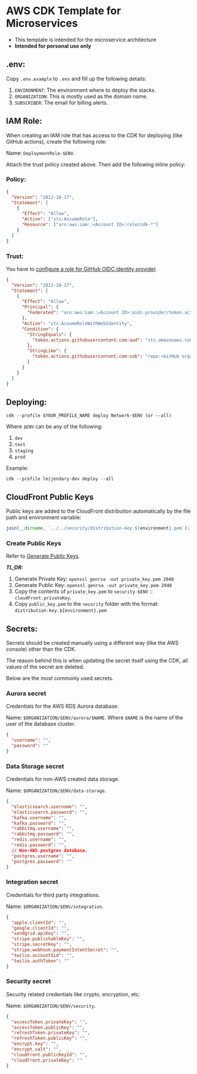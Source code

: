 # AWS CDK Template for Microservices

- This template is intended for the microservice architecture
- **Intended for personal use only**

## .env:

Copy `.env.example` to `.env` and fill up the following details:

1. `ENVIRONMENT`: The environment where to deploy the stacks.
2. `ORGANIZATION`: This is mostly used as the domain name.
3. `SUBSCRIBER`: The email for billing alerts.

## IAM Role:

When creating an IAM role that has access to the CDK for deploying (like GitHub actions), create the following role:

Name: `DeploymentRole-$ENV`.

Attach the trust policy created above. Then add the following inline policy:

### Policy:

```json
{
  "Version": "2012-10-17",
  "Statement": [
    {
      "Effect": "Allow",
      "Action": ["sts:AssumeRole"],
      "Resource": ["arn:aws:iam::<Account ID>:role/cdk-*"]
    }
  ]
}
```

### Trust:

You have to [configure a role for GitHub OIDC identity provider](https://docs.aws.amazon.com/IAM/latest/UserGuide/id_roles_create_for-idp_oidc.html#idp_oidc_Create_GitHub).

```json
{
  "Version": "2012-10-17",
  "Statement": [
    {
      "Effect": "Allow",
      "Principal": {
        "Federated": "arn:aws:iam::<Account ID>:oidc-provider/token.actions.githubusercontent.com"
      },
      "Action": "sts:AssumeRoleWithWebIdentity",
      "Condition": {
        "StringEquals": {
          "token.actions.githubusercontent.com:aud": "sts.amazonaws.com"
        },
        "StringLike": {
          "token.actions.githubusercontent.com:sub": "repo:<GitHub organization>/*"
        }
      }
    }
  ]
}
```

## Deploying:

`cdk --profile $YOUR_PROFILE_NAME deploy Network-$ENV (or --all)`

Where `$ENV` can be any of the following:

1. `dev`
2. `test`
3. `staging`
4. `prod`

Example:

`cdk --profile leijendary-dev deploy --all`

## CloudFront Public Keys

Public keys are added to the CloudFront distribution automatically by the file path and environment variable:

```javascript
join(__dirname, `../../security/distribution-key.${environment}.pem`);
```

### Create Public Keys

Refer to [Generate Public Keys](https://docs.aws.amazon.com/AmazonCloudFront/latest/DeveloperGuide/field-level-encryption.html).

_**TL;DR:**_

1. Generate Private Key: `openssl genrsa -out private_key.pem 2048`
2. Generate Public Key: `openssl genrsa -out private_key.pem 2048`
3. Copy the contents of `private_key.pem` to `security-$ENV` :: `cloudFront.privateKey`.
4. Copy `public_key.pem` to the `security` folder with the format: `distribution-key.${environment}.pem`

## Secrets:

Secrets should be created manually using a different way (like the AWS console) other than the CDK.

The reason behind this is when updating the secret itself using the CDK, all values of the secret are deleted.

Below are the most commonly used secrets.

### Aurora secret

Credentials for the AWS RDS Aurora database.

Name: `$ORGANIZATION/$ENV/aurora/$NAME`. Where `$NAME` is the name of the user of the database cluster.

```json
{
  "username": "",
  "password": ""
}
```

### Data Storage secret

Credentials for non-AWS created data storage.

Name: `$ORGANIZATION/$ENV/data-storage`.

```json
{
  "elasticsearch.username": "",
  "elasticsearch.password": "",
  "kafka.username": "",
  "kafka.password": "",
  "rabbitmq.username": "",
  "rabbitmq.password": "",
  "redis.username": "",
  "redis.password": "",
  // Non-AWS postgres database.
  "postgres.username": "",
  "postgres.password": ""
}
```

### Integration secret

Credentials for third party integrations.

Name: `$ORGANIZATION/$ENV/integration`.

```json
{
  "apple.clientId": "",
  "google.clientId": "",
  "sendgrid.apiKey": "",
  "stripe.publishableKey": "",
  "stripe.secretKey": "",
  "stripe.webhook.paymentIntentSecret": "",
  "twilio.accountSid": "",
  "twilio.authToken": ""
}
```

### Security secret

Security related credentials like crypto, encryption, etc.

Name: `$ORGANIZATION/$ENV/security`.

```json
{
  "accessToken.privateKey": "",
  "accessToken.publicKey": "",
  "refreshToken.privateKey": "",
  "refreshToken.publicKey": "",
  "encrypt.key": "",
  "encrypt.salt": "",
  "cloudFront.publicKeyId": "",
  "cloudFront.privateKey": ""
}
```
